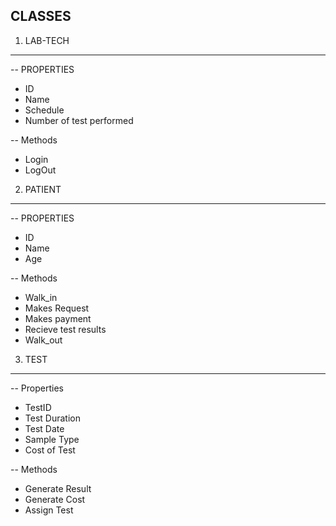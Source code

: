 CLASSES
-------

1. LAB-TECH
------------
-- PROPERTIES
* ID
* Name
* Schedule
* Number of test performed

-- Methods
* Login
* LogOut


2. PATIENT
----------
-- PROPERTIES
* ID
* Name
* Age

-- Methods
* Walk_in
* Makes Request
* Makes payment
* Recieve test results
* Walk_out

3. TEST
-------
-- Properties

* TestID
* Test Duration
* Test Date
* Sample Type
* Cost of Test

-- Methods

* Generate Result
* Generate Cost
* Assign Test
